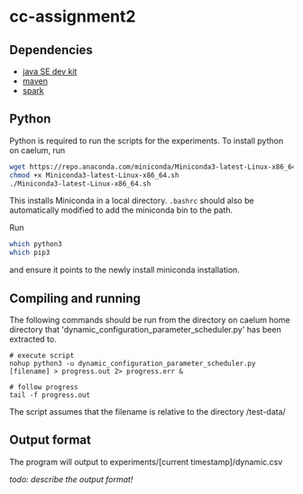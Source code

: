 # cc-assignment2

## Dependencies
* [java SE dev kit](https://www.oracle.com/java/technologies/downloads/)
* [maven](https://maven.apache.org/download.cgi)
* [spark](https://spark.apache.org/downloads.html)

## Python
Python is required to run the scripts for the experiments. To install python on caelum, run

```bash
wget https://repo.anaconda.com/miniconda/Miniconda3-latest-Linux-x86_64.sh 
chmod +x Miniconda3-latest-Linux-x86_64.sh
./Miniconda3-latest-Linux-x86_64.sh
```

This installs Miniconda in a local directory. `.bashrc` should also be automatically modified
to add the miniconda bin to the path.

Run
```bash
which python3
which pip3
```
and ensure it points to the newly install miniconda installation.

## Compiling and running

The following commands should be run from the directory on caelum home directory that 'dynamic_configuration_parameter_scheduler.py' has been extracted to.
```console
# execute script
nohup python3 -u dynamic_configuration_parameter_scheduler.py [filename] > progress.out 2> progress.err &

# follow progress
tail -f progress.out

```

The script assumes that the filename is relative to the directory /test-data/

## Output format
The program will output to experiments/[current timestamp]/dynamic.csv

*todo: describe the output format!*
